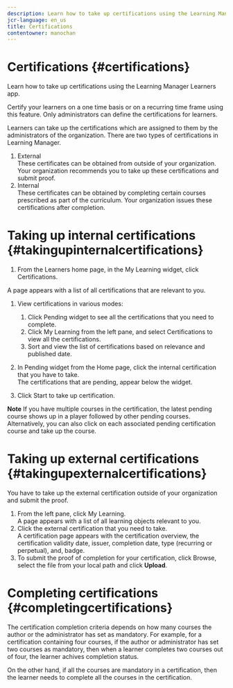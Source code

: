 ```yaml
---
description: Learn how to take up certifications using the Learning Manager Learners app.
jcr-language: en_us
title: Certifications
contentowner: manochan
---
```



# Certifications {#certifications}

Learn how to take up certifications using the Learning Manager Learners app.

Certify your learners on a one time basis or on a recurring time frame using this feature. Only administrators can define the certifications for learners.

Learners can take up the certifications which are assigned to them by the administrators of the organization. There are two types of certifications in Learning Manager.

1. External  
   These certificates&nbsp;can be obtained from outside of your organization. Your organization recommends you to take up these certifications and submit proof.
1. Internal  
   These certificates can be obtained by completing certain courses prescribed as part of the curriculum. Your organization issues these certifications after completion.

# Taking up internal certifications  {#takingupinternalcertifications}

1. From the Learners home page, in the My Learning widget, click Certifications.

A page appears with a list of all certifications that are relevant to you.&nbsp;

1. View certifications in various modes:*&nbsp;*

   1. Click&nbsp;Pending widget to see all the certifications that you need to complete.
   1. Click My Learning from the left pane, and select Certifications to view all the certifications.  
   1. Sort and view the list of certifications based on relevance and published date.

1. In&nbsp;Pending widget from the Home page, click the internal certification that you have&nbsp;to take.  
   The certifications that are pending, appear below the widget.  

1. Click&nbsp;Start&nbsp;to take up certification.

**Note** 
If you have multiple courses in the certification, the latest&nbsp;pending course shows up in a player followed by other pending courses. Alternatively, you can also click on each associated pending certification course and take up the course.

# Taking up external certifications {#takingupexternalcertifications}

You have to take up the external certification outside of your organization and submit the proof.

1. From the left pane, click My Learning.  
   A page appears with a list of all learning objects relevant to you.
1. Click the external certification that you need to take.  
   A certification page appears with the certification overview,&nbsp;the certification validity date, issuer, completion date, type (recurring or perpetual), and, badge.
1. To submit the proof of completion for your certification, click Browse, select the file from your local path and click&nbsp;**Upload**.

# Completing certifications {#completingcertifications}

The certification completion criteria depends on how many courses the author or the administrator has set as mandatory. For example, for a certification containing four courses, if the author or administrator has set two courses as mandatory, then when a learner completes two courses out of four, the learner achives completion status.

On the other hand, if all the courses are mandatory in a certification, then the learner needs to complete all the courses in the certification.
